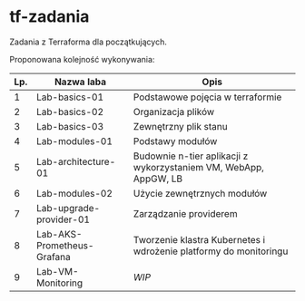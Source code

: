# tf-zadania
Zadania z Terraforma dla początkujących.

Proponowana kolejność wykonywania:

| Lp. | Nazwa laba | Opis |
| --- |--- | --- |
| 1 | Lab-basics-01 | Podstawowe pojęcia w terraformie|
| 2 | Lab-basics-02 | Organizacja plików |
| 3 | Lab-basics-03 | Zewnętrzny plik stanu | 
| 4 | Lab-modules-01 | Podstawy modułów |
| 5 | Lab-architecture-01 | Budownie n-tier aplikacji z wykorzystaniem VM, WebApp, AppGW, LB |
| 6 | Lab-modules-02 | Użycie zewnętrznych modułów |
| 7 | Lab-upgrade-provider-01 | Zarządzanie providerem | 
| 8 | Lab-AKS-Prometheus-Grafana | Tworzenie klastra Kubernetes i wdrożenie platformy do monitoringu |
| 9 | Lab-VM-Monitoring | _WIP_|